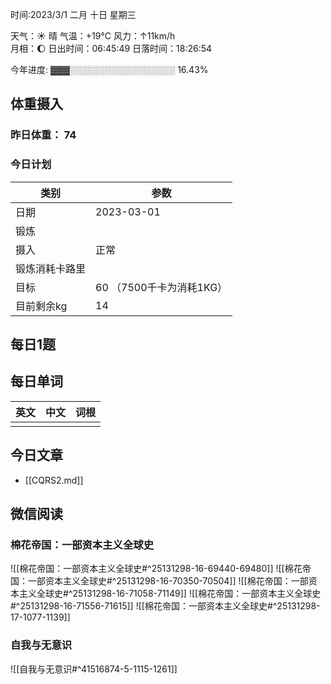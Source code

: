 

时间:2023/3/1 二月 十日 星期三

天气：☀️   晴 气温：+19°C 风力：↑11km/h  
月相：🌔 日出时间：06:45:49 日落时间：18:26:54

今年进度: ▓▓▓░░░░░░░░░░░░░░░░░ 16.43%

## 体重摄入

### 昨日体重： 74
### 今日计划
| 类别           | 参数                    |
| -------------- | ----------------------- |
| 日期           | 2023-03-01               |
| 锻炼           |               |
| 摄入           | 正常 |
| 锻炼消耗卡路里 | |
| 目标           | 60      （7500千卡为消耗1KG）                |
| 目前剩余kg               |          14                |



## 每日1题


## 每日单词

| 英文 | 中文 | 词根 |
| ---- | ---- | ---- |
|      |      |      |


## 今日文章

- [[CQRS2.md]]

## 微信阅读

<!-- start of weread -->

### 棉花帝国：一部资本主义全球史
![[棉花帝国：一部资本主义全球史#^25131298-16-69440-69480]]
![[棉花帝国：一部资本主义全球史#^25131298-16-70350-70504]]
![[棉花帝国：一部资本主义全球史#^25131298-16-71058-71149]]
![[棉花帝国：一部资本主义全球史#^25131298-16-71556-71615]]
![[棉花帝国：一部资本主义全球史#^25131298-17-1077-1139]]

### 自我与无意识
![[自我与无意识#^41516874-5-1115-1261]]

<!-- end of weread -->
